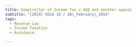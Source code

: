 ```yaml
---
title: Comptroller of Income Tax v AQQ and another appeal
subtitle: "[2014] SGCA 15 / 26\_February\_2014"
tags:
  - Revenue Law
  - Income Taxation
  - Avoidance

---
```


